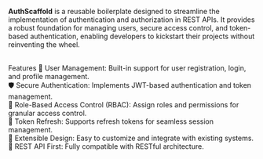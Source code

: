 **AuthScaffold** is a reusable boilerplate designed to streamline the implementation of authentication and authorization in REST APIs. It provides a robust foundation for managing users, secure access control, and token-based authentication, enabling developers to kickstart their projects without reinventing the wheel.
<br /><br />

Features
🔐 User Management: Built-in support for user registration, login, and profile management. <br />
🛡️ Secure Authentication: Implements JWT-based authentication and token management. <br />
🎯 Role-Based Access Control (RBAC): Assign roles and permissions for granular access control. <br />
📜 Token Refresh: Supports refresh tokens for seamless session management. <br />
🌟 Extensible Design: Easy to customize and integrate with existing systems. <br />
📖 REST API First: Fully compatible with RESTful architecture. <br />
